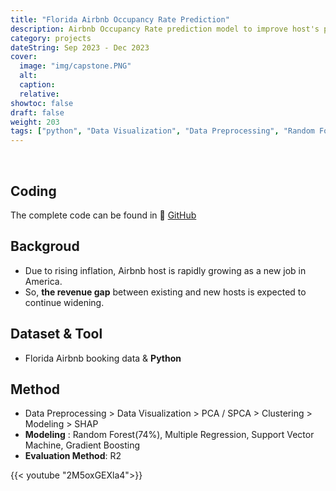 ```yaml
---
title: "Florida Airbnb Occupancy Rate Prediction"
description: Airbnb Occupancy Rate prediction model to improve host's profits
category: projects
dateString: Sep 2023 - Dec 2023
cover:
  image: "img/capstone.PNG"
  alt:
  caption:
  relative: 
showtoc: false
draft: false
weight: 203
tags: ["python", "Data Visualization", "Data Preprocessing", "Random Forest", "SHAP", "Clustering"]
---
```


&nbsp;
  ## Coding
  The complete code can be found in 🔗 [GitHub](https://github.com/PikalounJM/Florida-Airbnb-Capstone)

## Backgroud
- Due to rising inflation, Airbnb host is rapidly growing as a new job in America.
- So, **the revenue gap** between existing and new hosts is expected to continue widening. 

## Dataset & Tool
- Florida Airbnb booking data & **Python**

## Method
- Data Preprocessing > Data Visualization > PCA / SPCA > Clustering > Modeling > SHAP
- **Modeling** : Random Forest(74%), Multiple Regression, Support Vector Machine, Gradient Boosting
- **Evaluation Method**: R2

{{< youtube "2M5oxGEXla4">}}



